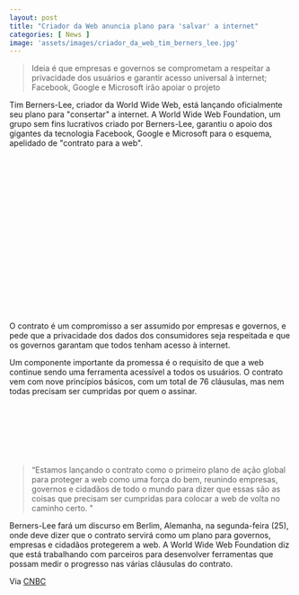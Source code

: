 ```yaml
---
layout: post
title: "Criador da Web anuncia plano para 'salvar' a internet"
categories: [ News ]
image: 'assets/images/criador_da_web_tim_berners_lee.jpg'
---
```


> Ideia é que empresas e governos se comprometam a respeitar a privacidade dos usuários e garantir acesso universal à internet; Facebook, Google e Microsoft irão apoiar o projeto

Tim Berners-Lee, criador da World Wide Web, está lançando oficialmente seu plano para "consertar" a internet. A World Wide Web Foundation, um grupo sem fins lucrativos criado por Berners-Lee, garantiu o apoio dos gigantes da tecnologia Facebook, Google e Microsoft para o esquema, apelidado de "contrato para a web".

<!-- QUADRADO -->
<script async src="//pagead2.googlesyndication.com/pagead/js/adsbygoogle.js"></script>
<ins class="adsbygoogle"
style="display:inline-block;width:336px;height:280px"
data-ad-client="ca-pub-2838251107855362"
data-ad-slot="5351066970"></ins>
<script>
(adsbygoogle = window.adsbygoogle || []).push({});
</script>

O contrato é um compromisso a ser assumido por empresas e governos, e pede que a privacidade dos dados dos consumidores seja respeitada e que os governos garantam que todos tenham acesso à internet.

Um componente importante da promessa é o requisito de que a web continue sendo uma ferramenta acessível a todos os usuários. O contrato vem com nove princípios básicos, com um total de 76 cláusulas, mas nem todas precisam ser cumpridas por quem o assinar.

<!-- MINI ANÚNCIO -->
<script async src="//pagead2.googlesyndication.com/pagead/js/adsbygoogle.js"></script>
<!-- Games Root -->
<ins class="adsbygoogle"
style="display:inline-block;width:730px;height:95px"
data-ad-client="ca-pub-2838251107855362"
data-ad-slot="5351066970"></ins>
<script>
(adsbygoogle = window.adsbygoogle || []).push({});
</script>

> “Estamos lançando o contrato como o primeiro plano de ação global para proteger a web como uma força do bem, reunindo empresas, governos e cidadãos de todo o mundo para dizer que essas são as coisas que precisam ser cumpridas para colocar a web de volta no caminho certo. "

Berners-Lee fará um discurso em Berlim, Alemanha, na segunda-feira (25), onde deve dizer que o contrato servirá como um plano para governos, empresas e cidadãos protegerem a web. A World Wide Web Foundation diz que está trabalhando com parceiros para desenvolver ferramentas que possam medir o progresso nas várias cláusulas do contrato.

<!-- RETANGULO LARGO 2 -->
<script async src="//pagead2.googlesyndication.com/pagead/js/adsbygoogle.js"></script>
<ins class="adsbygoogle"
style="display:block; text-align:center;"
data-ad-layout="in-article"
data-ad-format="fluid"
data-ad-client="ca-pub-2838251107855362"
data-ad-slot="8549252987"></ins>
<script>
(adsbygoogle = window.adsbygoogle || []).push({});
</script>

Via [CNBC](https://www.cnbc.com/2019/11/25/tim-berners-lee-launches-contract-for-the-web-to-fix-the-internet.html)
